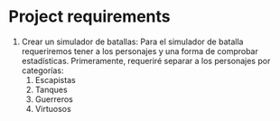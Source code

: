 # Project requirements
1. Crear un simulador de batallas:
Para el simulador de batalla requeriremos tener a los personajes y una forma de comprobar estadísticas.
Primeramente, requeriré separar a los personajes por categorías:
    1. Escapistas
    2. Tanques
    3. Guerreros
    4. Virtuosos
